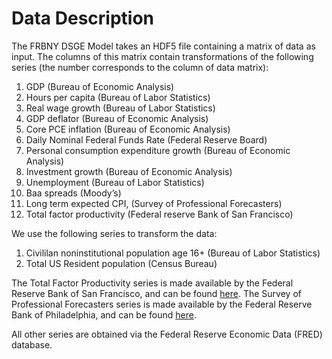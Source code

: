 # Data Description

The FRBNY DSGE Model takes an HDF5 file containing a matrix of data as
input. The columns of this matrix contain transformations of the
following series (the number corresponds to the column of data matrix):

1)  GDP (Bureau of Economic Analysis)
2)  Hours per capita (Bureau of Labor Statistics)
3)  Real wage growth (Bureau of Labor Statistics)
4)  GDP deflator (Bureau of Economic Analysis)
5)  Core PCE inflation (Bureau of Economic Analysis)
6)  Daily Nominal Federal Funds Rate (Federal Reserve Board)
7)  Personal consumption expenditure growth (Bureau of Economic Analysis)
8)  Investment growth (Bureau of Economic Analysis)
9)  Unemployment (Bureau of Labor Statistics)
10) Baa spreads (Moody’s)
11) Long term expected CPI, (Survey of Professional Forecasters)
12) Total factor productivity (Federal reserve Bank of San Francisco)

We use the following series to transform the data:

1) Civililan noninstitutional population age 16+ (Bureau of Labor Statistics)
2) Total US Resident population (Census Bureau)

The Total Factor Productivity series is made available by the Federal
Reserve Bank of San Francisco, and can be found
[here](http://www.frbsf.org/economic-research/total-factor-productivity-tfp/). The
Survey of Professional Forecasters series is made available by the
Federal Reserve Bank of Philadelphia, and can be found
[here](https://www.philadelphiafed.org/research-and-data/real-time-center/survey-of-professional-forecasters/historical-data/inflation-forecasts).

All other series are obtained via the Federal Reserve Economic Data (FRED) database.